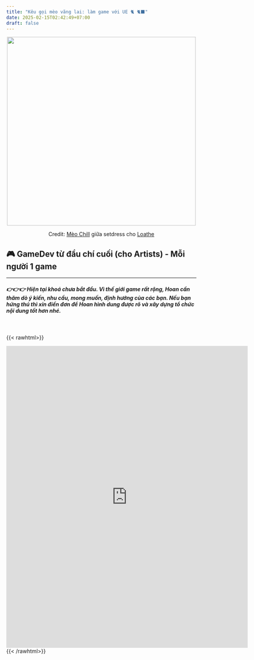 ```yaml
---
title: "Kêu gọi mèo vãng lai: làm game với UE 🐈 🐈‍⬛"
date: 2025-02-15T02:42:49+07:00
draft: false
---
```


<img style="display: block; margin: 0 auto;" src="https://firebasestorage.googleapis.com/v0/b/dpgp-techart.appspot.com/o/posters%2Fgamedev-survey-no-header-small.jpeg?alt=media&token=8276c2dc-dd63-4d14-a47d-e92e0b7758b3" width="500">

<p style="text-align: center">Credit: <a href="https://www.facebook.com/ca.tinhanh" target="_blank"
>Mèo Chill</a> giữa setdress cho <a href="https://www.facebook.com/loatheAtelier/" target="_blank">Loathe</a></p>

## 🎮 GameDev từ đầu chí cuối (cho Artists) - Mỗi người 1 game

---

##### 👉👉👉 Hiện tại khoá chưa bắt đầu. Vì thế giới game rất rộng, Hoan cần thăm dò ý kiến, nhu cầu, mong muốn, định hướng của các bạn. Nếu bạn hứng thú thì xin điền đơn để Hoan hình dung được rõ và xây dựng tổ chức nội dung tốt hơn nhé.

<br>

{{< rawhtml>}}
<iframe style="display: block; margin: 0 auto;" src="https://docs.google.com/forms/d/e/1FAIpQLScsTxDH_ZnGNKJSTwVIiH2MjXAGIGl0F6H79-FyFC9tGsqcaw/viewform?embedded=true" width="640" height="800" frameborder="0" marginheight="0" marginwidth="0">Loading…</iframe>
{{< /rawhtml>}}